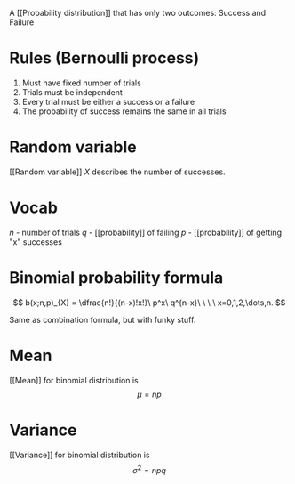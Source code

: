 A [[Probability distribution]] that has only two outcomes: Success and Failure
# Rules (Bernoulli process)
1. Must have fixed number of trials
2. Trials must be independent
3. Every trial must be either a success or a failure
4. The probability of success remains the same in all trials
# Random variable
[[Random variable]] $X$ describes the number of successes.
# Vocab
$n$ - number of trials
$q$ - [[probability]] of failing
$p$ - [[probability]] of getting "x" successes

# Binomial probability formula
$$
b(x;n,p)_{X} = \dfrac{n!}{(n-x)!x!}\  p^x\  q^{n-x}\ \ \ \ x=0,1,2,\dots,n.
$$

Same as combination formula, but with funky stuff.

# Mean
[[Mean]] for binomial distribution is
$$
\mu=np
$$
# Variance
[[Variance]] for binomial distribution is
$$
\sigma^{2}=npq
$$
